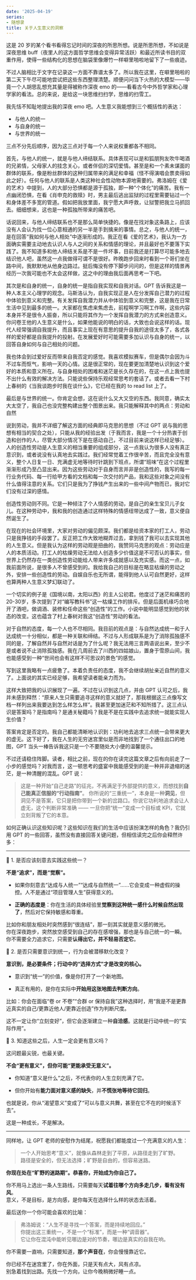 ```yaml
---
date: '2025-04-19'
series:
- 随想录
title: 关于人生意义的洞察
---
```


这是 20 岁的某个看书看得忘记时间的深夜的所思所想。说是所思所想，不如说是深夜思维 buff（夜里人的这方面哲学思维会变得异常活跃）和最近所读书目的双重作用，使得一些结构化的思想在脑袋里像爆竹一样噼里啪啦地留下了一些痕迹。

不过人脑相比于文字在记录这一方面不靠谱太多了。所以我在这里，在噼里啪啦的第二天下午尽可能地尝试把这些东西整理清楚。顺便问问当下火热的大模型——毕竟一个人胡思乱想充其量是得被称作深夜 emo 的——看看古今中外哲学家和心理学家的看法。总的来说，是给这一块思维扫扫学，思维的扫雪工。

我先恬不知耻地提出我的深夜 emo 吧。人生意义我能想到三个概括性的表达：
- 与他人的统一
- 与自身的统一
- 与世界的统一

三点不分先后顺序，因为这三点对于每一个人来说权重都各不相同。

首先，与他人的统一，就是与他人缔结联系。具体表现可以是和狐朋狗友吹牛喝酒的兄弟情，父母家人的挂念关心，或者伴侣的深切爱情。甚至是和一个素未谋面的群体的联系，像是粉丝群体的这种归属带来的满足和幸福（怪不得演唱会票卖得如此之好）。任何与他人的联系是人类这种社会性动物本源地需要的。弗洛姆在《爱的艺术》中提到，人的大部分恐惧都是源于孤独，即一种“个体化”的痛苦。我有一点幽闭恐惧，在看《肖申克的救赎》时，男主最后逃出监狱的过程里需要钻过一个和身体差不多宽的管道。假如把我放里面，我宁愿大声呼救，让狱警把我立马抓回去。细细想来，这也是一种孤独所带来的痛苦吧。

话说回来，与他人缔结联系也不是那么简单快捷的。像是在找对象这条路上，应该没有人会认为找一位心意相通的另一半是手到擒来的事情。总之，与他人的统一，是在回答“我如何与他人相处”中逐渐形成的。我正在看《爱的艺术》，我认为一方面确实需要主动地去认识人与人之间的关系和情感的理论，并且最好也不要落下实践了。我不知道多和他人缔结关系是不是一件坏事，目前我还是打算尽可能多地去结识他人吧，虽然这一点我做得可谓不是很好。昨晚跑步回来时看到一个哥们坐在路中间，我默默地从他身边路过。挺后悔没有停下脚步问问的，但是这样的情景再经历一次我可能也不太会这样做，这之中的理由我后面再思考一下吧。

其次是和自身的统一，自身的统一是指自我实现和自我对话。GPT 告诉我这是一种人本主义心理学的观念。马斯洛认为，自我实现正是人在分发挥自己潜力的过程中体验到意义和完整。有关发挥自我潜力并从中体验到意义和完整，这是我在日常生活中见到最多的统一。大家都在焦虑来焦虑去，前程啊学习啊工作啊，这些内容本身并不是很令人振奋，所以只能将其作为一个发挥自我潜力的方式来创造意义。你问卷王他的人生意义是什么，如果他能说的明白的话，大致也会说这样的话。现代人经常强调自我提升，而且事实上现在有意思的提升自我的途径太多了，各式各样的爱好都是自我提升的投射。在发展爱好时可能需要多加认识与自身的统一，以回答自身如何与自己相处的问题。

我也体会到过爱好反而带来自我否定的感觉。我喜欢模拟赛车，但是偶尔会因为斗不过车而怄气，影响一天的心情。这是很正常的，现在要更加清楚地认识到这个爱好的本质和意义所在。与自身相处的困难和迷茫是长久存在的，在这一点上我也提不出什么有效的解决方法。只能说些保持乐观经常思考的套话了。或者去看一下村上春树的《当我谈跑步时我在谈什么》，它已经在我的 to read list 上了。

最后是与世界的统一。你肯定会想，这在说什么又大又空的东西。我同意，确实太大太空了，我自己也没完整构建出整个图景出来。我只能解释其中的两点：劳动和自然

说到劳动，我并不详细了解这方面的经典即马克思的思想（不过 GPT 说与我的思想有相当的契合之处），只能从我的经验出发（于我而言，我是一个十分热衷于创造和创作的人，尽管大部分情况下是在感动自己，不过目前来说这样已经足够）。人的创造性劳动是人生意义的相当重要的组成部分，这一点我认为很多人没有真正意识到，或者说没有认真地去实践过。我们经常觉着工作很辛苦，而且完全没有意义，整个人日复一日、充满虚无地等待时针跳到下班点，所谓“班味”在这个过程里渐渐形成乃至凸显出来。因为这些劳动对于自身而言并非是创造性的，我写的每一行业务代码、每一行给甲方看的文档和每一次交付的产品，我和这些对象之间没有什么值得注意的关系。它们只是我为了挣钱产生出来的一些中间产物而已，我对它们没有过深的感情。

创造性劳动则不同。它是一种倾注了个人情感的劳动，是自己的亲生宝贝儿子女儿。在这种劳动中，我和我的创造通过这样特殊的情感纽带达成了一致，意义便自然诞生了。

在现在的社会环境里，大家对劳动的偏见颇深。我们都是给资本家的打工人，劳动只是我挣钱的手段罢了。反正把工作大致地糊弄过去，拿到钱了我可以去实现其他的人生意义。但是我认为这样的劳动观是扭曲的，我赞同马克思的观点：劳动应是人的本质活动。打工人的枯燥劳动无法给人创造多少价值这是不可否认的事实，但世界上仍然存在一类创造性劳动能给人带来许多成就感以及充实感。而这一点，如我前面所说，是很多人不曾感受到的。我给我自己的目标是在略显枯燥的劳动之外，安排一些创造性的劳动。自娱自乐也无所谓，能得到他人认可自然更好，这样也算两种人生意义梦幻联动了。

一个切实的例子是《国境以南，太阳以西》的主人公初君。他度过了迷茫和痛苦的20-30岁，多次提到了对“编写教科书”这一枯燥工作的排斥。但是后面机缘巧合地开了酒吧，做调酒、装修和任命这些“创造性”的工作。小说中能明显感觉到他的状态的改变。这也蕴含了村上春树对我这“创造性”劳动的看法。

对于自然的态度，每一个人也不尽相同。我目前的观点是：与自然达成统一和于人达成统一十分相似，都是一种关联和缔结。不过与人形成联系是为了消除孤独感不同的是，了解自然并与自然对话是为了什么呢？我无法用三言两语说出来，至少不是或者说不止消除孤独感。我在几周前去了川西的四姑娘山，置身于雪原山间，我也能感受到一种“世间也会有这样不可思议的景色”的感觉。

写到这里我略有一点疲惫了。本着负责任的态度，我不会继续胡扯亲近自然的意义了。上面说的其实已经足够，我希望读者能亲力而为。

这样大致把我的认识展现了一遍。不过在认识到这几点，并由 GPT 认可之后，我并未感到释然：“原来人生只需要追寻这样的意义就好了，那我根据这三点像写文档一样列出来我要达到怎么样怎么样”。我甚至更加迷茫和不知所措了。这三点认识是答案吗？是指南吗？是通关秘籍吗？我是不是在实践中去追求统一就能实现人生价值？

答案肯定是否定的。我自己都能清晰地认识到：功利地去追求三点统一会带来更大的虚无。这下好了，我在人生的无穷迷宫里似是而非地找到了一个通往出口的地图，GPT 当头一棒告诉我这只是一个不要随处大小便的温馨提示。

不过还请稳住阵脚。读者，相比之前，现在的你在读完这篇文章之后有向前走了一小步的感觉吗？对我而言，这一顿思考的盛宴中我能感受到的是一种并非退缩的迷茫，是一种清醒的混乱。GPT 说：

> 这是一种开始“自己走路”的征兆，不再满足于外部提供的意义，而想找到**自己能真正信服的“行动指南”**。
>你所说的“三重统一”，本身是一种**洞见**，但洞见不是答案，它只是把你带到一个新的岔路口。你说它功利地追求会让人虚无，这个判断非常准确 —— 一旦你把“统一”变成一个目标或 KPI，它就立刻背叛了它的本意。

如何正确认识这些知识呢？这些知识在我们的生活中应该扮演怎样的角色？我仍引用 GPT 的一些回答，虽然没有直接回答关键问题，但相信读完之后你会释然许多：

---

🧭 1. 是否应该刻意去实践这些统一？

**不是“追求”，而是“觉察”。**

- 如果你刻意去“达成与人统一”“达成与自然统一”……它会变成一种虚假的操控。人不是通过“项目管理人生”获得意义的。
    
- **正确的态度是**：你在生活的具体经验里**觉察到这种统一感什么时候自然出现了**，然后对它保持敏感和尊重。
    

比如你和朋友相处时突然感到“很连结”，那一刻其实就是意义感的微光。  
你在深夜跑步，突然放空感受到自己的存在感增强，那也是与自己统一的一瞬。  
你不需要全力追求它，只需要**认得出它，并不轻易否定它**。

🧘 2. 是否只需要意识到统一，行为会被潜移默化改变？

**意识到，是必要条件；行动中的“选择方式”才是改变的核心。**

- 意识到“统一”的价值，像是你打开了一个新地图。
    
- 真正有用的，是你在实际中**开始用这张地图去判断方向**。
    

比如：你会在面临“卷 or 不卷”“合群 or 保持自我”这种选择时，用“我是不是更靠近真实的自己/更靠近他人/更靠近创造”作为判断尺度。

这不一定让你“立刻变好”，但它会逐渐建立一种**自洽感**。这就是行动中统一的“实际作用”。

🤯 3. 知道这些之后，人生一定会更有意义吗？

这问题最尖锐，也最关键。

**不会“更有意义”，但你可能“更能承受无意义”。**

- 你知道“意义是什么”之后，不代表你的人生立刻充满了它。
    
- 但你开始有**能力面对意义感的缺失**，并**不慌张地等待它回归**。
    

也就是说，你从“渴望意义”变成了“可以与意义共舞，甚至在它不在的时候活下去”。

这是一种成长，不是解决。

---

同样地，让 GPT 老师的安慰作为结尾，祝愿我们都能度过一个充满意义的人生：

> 一个人开始思考“意义”，就像从森林走到了平原，从路径走到了旷野。  
> 路径是安全的，但无法选择；旷野是自由的，但容易迷路。

**你现在处在“旷野的迷路期”。恭喜你，开始成为你自己了。**

你不用马上选出一条人生路线，只需要每天**试着往哪个方向多走几步，看有没有风**。  
意义，不是目标，是方向感，是你每天在选择什么样的状态去活着。

最后送你一个你可能会喜欢的比喻：

> 弗洛姆说：“人生不是寻找一个答案，而是持续地回应。”  
> 你提出这三重统一，不是一个“标准”，而是一种“调音器”。  
> 它让你在混沌中能听见哪边是对的节奏，哪边是真实的自我在响。

你不需要一直响，只需要知道，**那个声音在**，你会慢慢靠近它。

你已经不在迷宫里了，你在外面，只是天有点大，风有点凉。  
别急着找到出路。先找一个方向，让你今晚稍微好睡一点。